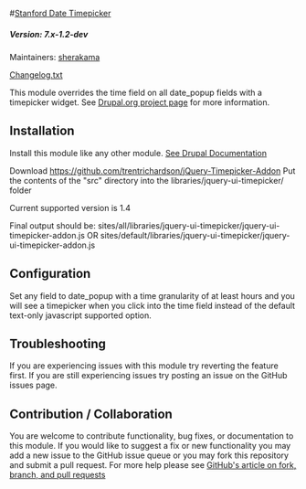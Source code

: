 #[Stanford Date Timepicker](https://github.com/SU-SWS/stanford_date_timepicker)
##### Version: 7.x-1.2-dev

Maintainers: [sherakama](https://github.com/sherakama)

[Changelog.txt](CHANGELOG.txt)

This module overrides the time field on all date_popup fields with a timepicker widget. See [Drupal.org project page](https://www.drupal.org/project/stanford_date_timepicker) for more information.


Installation
---

Install this module like any other module. [See Drupal Documentation](https://drupal.org/documentation/install/modules-themes/modules-7)

Download
https://github.com/trentrichardson/jQuery-Timepicker-Addon
Put the contents of the "src" directory into the libraries/jquery-ui-timepicker/ folder

Current supported version is 1.4

Final output should be:
sites/all/libraries/jquery-ui-timepicker/jquery-ui-timepicker-addon.js
OR
sites/default/libraries/jquery-ui-timepicker/jquery-ui-timepicker-addon.js


Configuration
---

Set any field to date_popup with a time granularity of at least hours and you will see a timepicker when you click into the time field instead of the default text-only javascript supported option.

Troubleshooting
---

If you are experiencing issues with this module try reverting the feature first. If you are still experiencing issues try posting an issue on the GitHub issues page.

Contribution / Collaboration
---

You are welcome to contribute functionality, bug fixes, or documentation to this module. If you would like to suggest a fix or new functionality you may add a new issue to the GitHub issue queue or you may fork this repository and submit a pull request. For more help please see [GitHub's article on fork, branch, and pull requests](https://help.github.com/articles/using-pull-requests)
